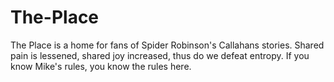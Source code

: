# The-Place
The Place is a home for fans of Spider Robinson's Callahans stories. 
Shared pain is lessened, shared joy increased, thus do we defeat entropy.
If you know Mike's rules, you know the rules here. 

